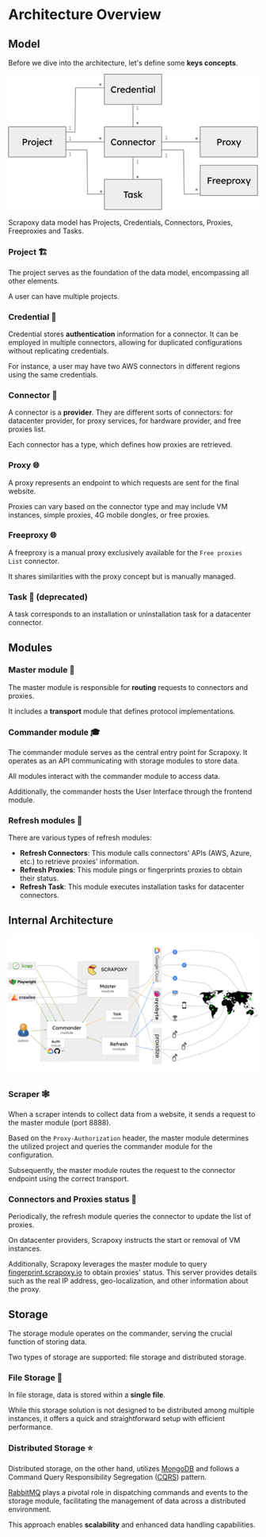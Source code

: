 # Architecture Overview

## Model

Before we dive into the architecture, let's define some **keys concepts**.

![model](model.png)

Scrapoxy data model has Projects, Credentials, Connectors, Proxies, Freeproxies and Tasks.

### Project 🏗️

The project serves as the foundation of the data model, encompassing all other elements. 

A user can have multiple projects.


### Credential 🔑

Credential stores **authentication** information for a connector.
It can be employed in multiple connectors, allowing for duplicated configurations without replicating credentials.

For instance, a user may have two AWS connectors in different regions using the same credentials.


### Connector 🔌

A connector is a **provider**. They are different sorts of connectors:
for datacenter provider, for proxy services, for hardware provider, and free proxies list.

Each connector has a type, which defines how proxies are retrieved.


### Proxy 🌐

A proxy represents an endpoint to which requests are sent for the final website.

Proxies can vary based on the connector type and may include VM instances, simple proxies, 4G mobile dongles, or free proxies.


### Freeproxy 🌐

A freeproxy is a manual proxy exclusively available for the `Free proxies List` connector.

It shares similarities with the proxy concept but is manually managed.


### Task 📆 (deprecated)

A task corresponds to an installation or uninstallation task for a datacenter connector.


## Modules

### Master module 🚗

The master module is responsible for **routing** requests to connectors and proxies.

It includes a **transport** module that defines protocol implementations.


### Commander module 🎓

The commander module serves as the central entry point for Scrapoxy. 
It operates as an API communicating with storage modules to store data.

All modules interact with the commander module to access data.

Additionally, the commander hosts the User Interface through the frontend module.


### Refresh modules 🔄

There are various types of refresh modules:

- **Refresh Connectors**: This module calls connectors' APIs (AWS, Azure, etc.) to retrieve proxies' information.
- **Refresh Proxies**: This module pings or fingerprints proxies to obtain their status.
- **Refresh Task**: This module executes installation tasks for datacenter connectors.


## Internal Architecture

![Architecture](architecture.png)

### Scraper 🕸️

When a scraper intends to collect data from a website,
it sends a request to the master module (port 8888).

Based on the `Proxy-Authorization` header, 
the master module determines the utilized project and queries the commander module for the configuration.

Subsequently, the master module routes the request to the connector endpoint using the correct transport.


### Connectors and Proxies status 🔌

Periodically, the refresh module queries the connector to update the list of proxies. 

On datacenter providers, Scrapoxy instructs the start or removal of VM instances.

Additionally, Scrapoxy leverages the master module to query [fingerprint.scrapoxy.io](/l/fingerprint) to obtain proxies' status. 
This server provides details such as the real IP address, geo-localization, and other information about the proxy.


## Storage 

The storage module operates on the commander, serving the crucial function of storing data.

Two types of storage are supported: file storage and distributed storage.

### File Storage 📙

In file storage, data is stored within a **single file**. 

While this storage solution is not designed to be distributed among multiple instances,
it offers a quick and straightforward setup with efficient performance.


### Distributed Storage ⭐

Distributed storage, on the other hand, utilizes [MongoDB](/l/mongodb) 
and follows a Command Query Responsibility Segregation ([CQRS](/l/wikipedia-cqrs)) pattern. 

[RabbitMQ](/l/rabbitmq) plays a pivotal role in dispatching commands and events to the storage module,
facilitating the management of data across a distributed environment.

This approach enables **scalability** and enhanced data handling capabilities.
